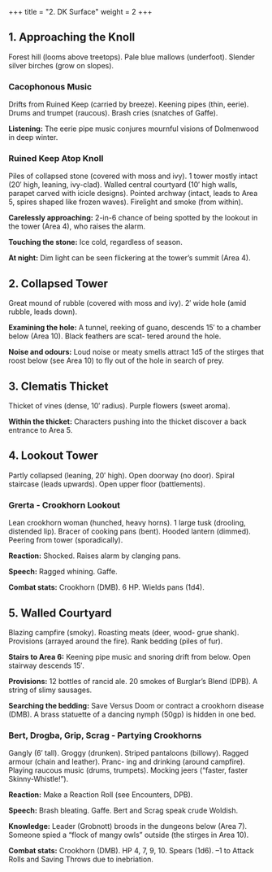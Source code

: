 +++
title = "2. DK Surface"
weight = 2
+++

## 1. Approaching the Knoll

Forest hill (looms above treetops). Pale blue mallows (underfoot). Slender
silver birches (grow on slopes).

### Cacophonous Music

Drifts from Ruined Keep (carried by breeze). Keening pipes (thin, eerie). Drums
and trumpet (raucous). Brash cries (snatches of Gaffe).

**Listening:** The eerie pipe music conjures mournful visions of Dolmenwood in
deep winter.

### Ruined Keep Atop Knoll

Piles of collapsed stone (covered with moss and ivy). 1 tower mostly intact (20′
high, leaning, ivy-clad). Walled central courtyard (10′ high walls, parapet
carved with icicle designs). Pointed archway (intact, leads to Area 5, spires
shaped like frozen waves). Firelight and smoke (from within).

**Carelessly approaching:** 2-in-6 chance of being spotted by the lookout in the
tower (Area 4), who raises the alarm.

**Touching the stone:** Ice cold, regardless of season.

**At night:** Dim light can be seen flickering at the tower’s summit (Area 4).

## 2. Collapsed Tower

Great mound of rubble (covered with moss and ivy). 2′ wide hole (amid rubble,
leads down).

**Examining the hole:** A tunnel, reeking of guano, descends 15′ to a chamber
below (Area 10). Black feathers are scat- tered around the hole.

**Noise and odours:** Loud noise or meaty smells attract 1d5 of the stirges that
roost below (see Area 10) to fly out of the hole in search of prey.

## 3. Clematis Thicket

Thicket of vines (dense, 10′ radius). Purple flowers (sweet aroma).

**Within the thicket:** Characters pushing into the thicket discover a back
entrance to Area 5.

## 4. Lookout Tower

Partly collapsed (leaning, 20′ high). Open doorway (no door). Spiral staircase
(leads upwards). Open upper floor (battlements).

### Grerta - Crookhorn Lookout

Lean crookhorn woman (hunched, heavy horns). 1 large tusk (drooling, distended
lip). Bracer of cooking pans (bent). Hooded lantern (dimmed). Peering from tower
(sporadically).

**Reaction:** Shocked. Raises alarm by clanging pans.

**Speech:** Ragged whining. Gaffe.

**Combat stats:** Crookhorn (DMB). 6 HP. Wields pans (1d4).

## 5. Walled Courtyard

Blazing campfire (smoky). Roasting meats (deer, wood- grue shank). Provisions
(arrayed around the fire). Rank bedding (piles of fur).

**Stairs to Area 6:** Keening pipe music and snoring drift from below. Open
stairway descends 15′.

**Provisions:** 12 bottles of rancid ale. 20 smokes of Burglar’s Blend (DPB). A
string of slimy sausages.

**Searching the bedding:** Save Versus Doom or contract a crookhorn disease
(DMB). A brass statuette of a dancing nymph (50gp) is hidden in one bed.

### Bert, Drogba, Grip, Scrag - Partying Crookhorns

Gangly (6′ tall). Groggy (drunken). Striped pantaloons (billowy). Ragged armour
(chain and leather). Pranc- ing and drinking (around campfire). Playing raucous
music (drums, trumpets). Mocking jeers (“faster, faster Skinny-Whistle!”).

**Reaction:** Make a Reaction Roll (see Encounters, DPB).

**Speech:** Brash bleating. Gaffe. Bert and Scrag speak crude Woldish.

**Knowledge:** Leader (Grobnott) broods in the dungeons below (Area 7). Someone
spied a “flock of mangy owls” outside (the stirges in Area 10).

**Combat stats:** Crookhorn (DMB). HP 4, 7, 9, 10. Spears (1d6). –1 to Attack
Rolls and Saving Throws due to inebriation.
